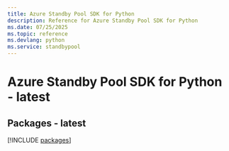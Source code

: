 ```yaml
---
title: Azure Standby Pool SDK for Python
description: Reference for Azure Standby Pool SDK for Python
ms.date: 07/25/2025
ms.topic: reference
ms.devlang: python
ms.service: standbypool
---
```

# Azure Standby Pool SDK for Python - latest
## Packages - latest
[!INCLUDE [packages](standby-pool-index.md)]